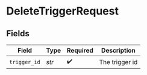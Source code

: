 # DeleteTriggerRequest


## Fields

| Field              | Type               | Required           | Description        |
| ------------------ | ------------------ | ------------------ | ------------------ |
| `trigger_id`       | *str*              | :heavy_check_mark: | The trigger id     |
